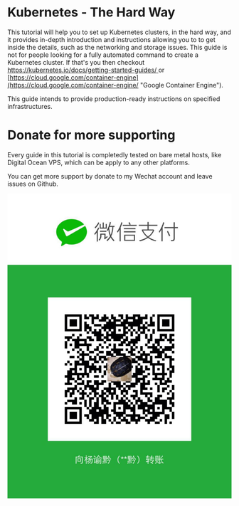 # Kubernetes - The Hard Way

This tutorial will help you to set up Kubernetes clusters, in the hard way, and it provides in-depth introduction and instructions allowing you to to get inside the details, such as the networking and storage issues. This guide is not for people looking for a fully automated command to create a Kubernetes cluster. If that's you then checkout [https://kubernetes.io/docs/getting-started-guides/ ](https://kubernetes.io/docs/getting-started-guides/ "Getting Started Guides")or [https://cloud.google.com/container-engine](https://cloud.google.com/container-engine/ "Google Container Engine").

This guide intends to provide production-ready instructions on specified infrastructures.

# Donate for more supporting

Every guide in this tutorial is completedly tested on bare metal hosts, like Digital Ocean VPS, which can be apply to any other platforms.

You can get more support by donate to my Wechat account and leave issues on Github.

![](/assets/1449260029.jpg)

